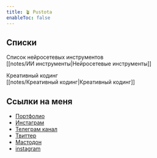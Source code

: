 ```yaml
---
title: 🪴 Pustota 
enableToc: false
---
```



## Cписки

Список нейросетевых инструментов <br>
[[notes/ИИ инструменты|Нейросетевые инструменты]]

Креативный кодинг <br>
[[notes/Креативный кодинг|Креативный кодинг]]


## Ссылки на меня
- [Портфолио](https://pustota.name/)
- [Инстаграм](https://www.instagram.com/pustota.name/)
- [Телеграм канал](https://t.me/vse_pustoe)
- [Твиттер](https://twitter.com/Bloorgard)
- [Мастодон](https://socel.net/@Pustota)
- [instagram](https://www.instagram.com/pustota.name/)

